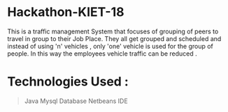 # Hackathon-KIET-18
This is a traffic management System that focuses of grouping of peers to travel in group to their Job Place.
They all get grouped and scheduled and instead of using 'n' vehicles , only 'one' vehicle is used for the group of people.
In this way the employees vehicle traffic can be reduced .
# Technologies Used :
> Java 
> Mysql Database 
> Netbeans IDE
